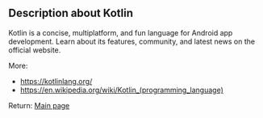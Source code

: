 ## Description about Kotlin

Kotlin is a concise, multiplatform, and fun language for Android app development. Learn about its features, community, and latest news on the official website.

More:

* https://kotlinlang.org/
* https://en.wikipedia.org/wiki/Kotlin_(programming_language)




Return: [Main page](/output.md)